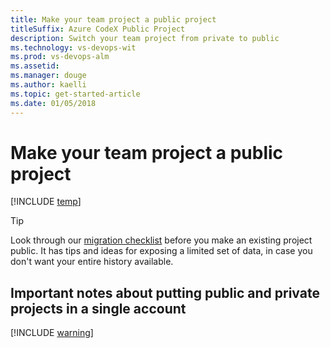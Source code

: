 ```yaml
---
title: Make your team project a public project 
titleSuffix: Azure CodeX Public Project 
description: Switch your team project from private to public
ms.technology: vs-devops-wit
ms.prod: vs-devops-alm
ms.assetid: 
ms.manager: douge
ms.author: kaelli
ms.topic: get-started-article
ms.date: 01/05/2018
---
```


# Make your team project a public project

[!INCLUDE [temp](_shared/version-public-projects.md)] 

>[!TIP]  
> Look through our [migration checklist](migration-checklist.md) before you make an existing project public.
> It has tips and ideas for exposing a limited set of data, in case you don't want your entire history available.

## Important notes about putting public and private projects in a single account

[!INCLUDE [warning](_shared/warning-cross-link.md)]
